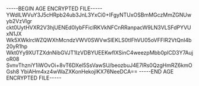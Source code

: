 -----BEGIN AGE ENCRYPTED FILE-----
YWdlLWVuY3J5cHRpb24ub3JnL3YxCi0+IFgyNTUxOSBmMGczMmZGNUwyb2VzVlgr
ckt0UytHVXR2V3hjUENEd0lybFFiclRKVkNFCnRRanpacW9LN3VLSFdPYVUxN1JX
Wk5XWklrcWZQWXhMcndzVWV0SWVwSlEKLS0tIFhVU05oVFFIR2VtQnI4b20yR1hp
Wkt0Yy9XUTZXdnNibGVJT1IzVDBYUEEKwflXSinC4weezpMbb0plCD3Y7AujoR08
SvnvThzniY1iWOvOi+8vT6DXel5SsVawSU/beozbuJ4E7lRs0QzgHmRZ6kmOGsh8
YbiAHm4xz4wWaZXKonHekojIKX76NeeDCA==
-----END AGE ENCRYPTED FILE-----
